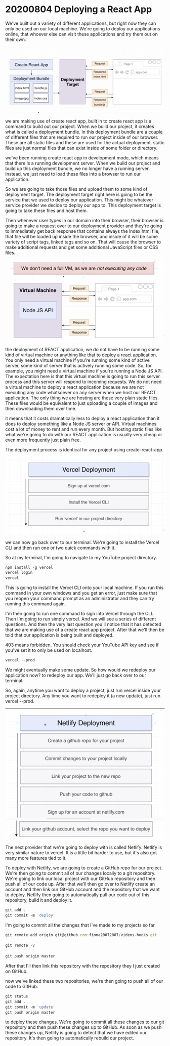 # 20200804 Deploying a React App

We've built out a variety of different applications, but right now they can only be used on our local machine. We're going to deploy our applications online, that whoever else can visit these applications and try them out on their own.

![my-img](img/200804-1.png)

we are making use of create react app, built in to create react app is a command to build out our project. When we build our project, it creates what is called a deployment bundle. In this deployment bundle are a couple of different files that are required to run our project inside of our browser. These are all static files and these are used for the actual deployment. static files are just normal files that can exist inside of some folder or directory.

we've been running create react app in development mode, which means that there is a running development server. When we build our project and build up this deployment bundle, we no longer have a running server. Instead, we just need to load these files into a browser to run our application.

So we are going to take those files and upload them to some kind of deployment target. The deployment target right here is going to be the service that we used to deploy our application. This might be whatever service provider we decide to deploy our app to. This deployment target is going to take these files and host them.

Then whenever user types in our domain into their browser, their browser is going to make a request over to our deployment provider and they're going to immediately get back response that contains always the index.html file, that file will be loaded up inside the browser, and inside of it will be some variety of script tags, linked tags and so on. That will cause the browser to make additional requests and get some additional JavaScript files or CSS files.

![my-img](img/200804-2.png)

the deployment of REACT application, we do not have to be running some kind of virtual machine or anything like that to deploy a react application. You only need a virtual machine if you're running some kind of active server, some kind of server that is actively running some code. So, for example, you might need a virtual machine if you're running a Node JS API. The expectation here is that this virtual machine is going to run this server process and this server will respond to incoming requests. We do not need a virtual machine to deploy a react application because we are not executing any code whatsoever on any server when we host our REACT application. The only thing we are hosting are these very plain static files. These files would be equivalent to just uploading a couple of images and then downloading them over time.

it means that it costs dramatically less to deploy a react application than it does to deploy something like a Node JS server or API. Virtual machines cost a lot of money to rent and run every month. But hosting static files like what we're going to do with our REACT application is usually very cheap or even more frequently just plain free.

The deployment process is identical for any project using create-react-app.

![my-img](img/200804-3.png)

we can now go back over to our terminal. We're going to install the Vercel CLI and then run one or two quick commands with it.

So at my terminal, I'm going to navigate to my YouTube project directory.

```js
npm install -g vercel
vercel login
vercel
```

This is going to install the Vercel CLI onto your local machine. If you run this command in your own windows and you get an error, just make sure that you reopen your command prompt as an administrator and they can try running this command again.

I'm then going to run one command to sign into Vercel through the CLI. Then I'm going to run simply vercel. And we will see a series of different questions. And then the very last question you'll notice that it has detected that we are making use of a create react app project. After that we'll then be told that our application is being built and deployed.

403 means forbidden. You should check your YouTube API key and see if you've set it to only be used on localhost.

```js
vercel --prod
```

We might eventually make some update. So how would we redeploy our application now? to redeploy our app. We'll just go back over to our terminal.

So, again, anytime you want to deploy a project, just run vercel inside your project directory. Any time you want to redeploy it (a new update), just run vercel --prod.

---

![my-img](img/200804-4.png)
![my-img](img/200804-5.png)

The next provider that we're going to deploy with is called Netlify. Netlify is very similar nature to vercel. It is a little bit harder to use, but it's also got many more features tied to it.

To deploy with Netlify, we are going to create a GitHub repo for our project. We're then going to commit all of our changes locally to a git repository. We're going to link our local project with our GitHub repository and then push all of our code up. After that we'll then go over to Netlify create an account and then link our GitHub account and the repository that we want to deploy. Netlify then going to automatically pull our code out of this repository, build it and deploy it.

```js
git add .
git commit -m 'deploy'
```

I'm going to commit all the changes that I've made to my projects so far.

```js
git remote add origin git@github.com:fiona20072007/videos-hooks.git

git remote -v

git push origin master
```

After that I'll then link this repository with the repository they I just created on GitHub.

now we've linked these two repositories, we're then going to push all of our code to GitHub.

```js
git status
git add .
git commit -m 'update'
git push origin master
```

to deploy these changes. We're going to commit all these changes to our git repository and then push these changes up to GitHub. As soon as we push these changes up, Netlify is going to detect that we have edited our repository. It's then going to automatically rebuild our project.
